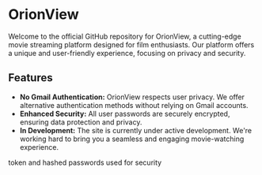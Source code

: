 # OrionView

Welcome to the official GitHub repository for OrionView, a cutting-edge movie streaming platform designed for film enthusiasts. Our platform offers a unique and user-friendly experience, focusing on privacy and security.

## Features

- **No Gmail Authentication:** OrionView respects user privacy. We offer alternative authentication methods without relying on Gmail accounts.
- **Enhanced Security:** All user passwords are securely encrypted, ensuring data protection and privacy.
- **In Development:** The site is currently under active development. We're working hard to bring you a seamless and engaging movie-watching experience.


token and hashed passwords used for security
